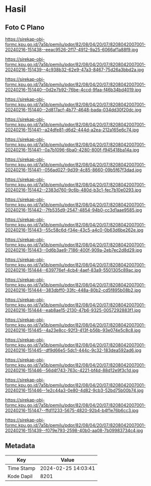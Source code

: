 # Hasil

## Foto C Plano

https://sirekap-obj-formc.kpu.go.id/7a5b/pemilu/pdpr/82/08/04/20/07/8208042007001-20240216-151438--eeac9526-2f17-4912-9a25-6066af1a88f9.jpg

https://sirekap-obj-formc.kpu.go.id/7a5b/pemilu/pdpr/82/08/04/20/07/8208042007001-20240216-151439--4c938b32-62e9-47a3-8467-75d26a3bbd2a.jpg

https://sirekap-obj-formc.kpu.go.id/7a5b/pemilu/pdpr/82/08/04/20/07/8208042007001-20240216-151440--0d2e7b92-76be-4ccd-9faa-f46b34bd4019.jpg

https://sirekap-obj-formc.kpu.go.id/7a5b/pemilu/pdpr/82/08/04/20/07/8208042007001-20240216-151440--2d817acf-4b77-4648-bada-034dd30f20dc.jpg

https://sirekap-obj-formc.kpu.go.id/7a5b/pemilu/pdpr/82/08/04/20/07/8208042007001-20240216-151441--a24dfe81-d6d2-444d-a2ea-212a165e6c74.jpg

https://sirekap-obj-formc.kpu.go.id/7a5b/pemilu/pdpr/82/08/04/20/07/8208042007001-20240216-151441--0a7b1096-6ba0-4280-800f-f945418ba14a.jpg

https://sirekap-obj-formc.kpu.go.id/7a5b/pemilu/pdpr/82/08/04/20/07/8208042007001-20240216-151441--056ad027-9d39-4c85-8660-09b5f67f3dad.jpg

https://sirekap-obj-formc.kpu.go.id/7a5b/pemilu/pdpr/82/08/04/20/07/8208042007001-20240216-151442--2383d760-9c6b-480d-b3c1-fec7b10e0293.jpg

https://sirekap-obj-formc.kpu.go.id/7a5b/pemilu/pdpr/82/08/04/20/07/8208042007001-20240216-151442--7fb535d9-2547-4854-94b0-cc3d1aae9585.jpg

https://sirekap-obj-formc.kpu.go.id/7a5b/pemilu/pdpr/82/08/04/20/07/8208042007001-20240216-151443--55c58c6d-f34e-43c5-a4c0-0b63d6be262e.jpg

https://sirekap-obj-formc.kpu.go.id/7a5b/pemilu/pdpr/82/08/04/20/07/8208042007001-20240216-151443--0d6b3ae9-7186-400f-909a-2eb7ec2d8d29.jpg

https://sirekap-obj-formc.kpu.go.id/7a5b/pemilu/pdpr/82/08/04/20/07/8208042007001-20240216-151444--639776ef-4cb4-4aef-83a9-5501305c89ac.jpg

https://sirekap-obj-formc.kpu.go.id/7a5b/pemilu/pdpr/82/08/04/20/07/8208042007001-20240216-151444--383dbff0-33fc-448a-80b2-cd5f895b08b2.jpg

https://sirekap-obj-formc.kpu.go.id/7a5b/pemilu/pdpr/82/08/04/20/07/8208042007001-20240216-151444--eab8ae15-2130-47b6-9325-0057292883f1.jpg

https://sirekap-obj-formc.kpu.go.id/7a5b/pemilu/pdpr/82/08/04/20/07/8208042007001-20240216-151445--4a23e8cc-92f3-413f-b56b-93e074e5c8c8.jpg

https://sirekap-obj-formc.kpu.go.id/7a5b/pemilu/pdpr/82/08/04/20/07/8208042007001-20240216-151445--df9d66e5-5dc1-444c-9c32-183dea592ad6.jpg

https://sirekap-obj-formc.kpu.go.id/7a5b/pemilu/pdpr/82/08/04/20/07/8208042007001-20240216-151446--56d4f743-763c-4221-bf4d-88d12e9f3c1d.jpg

https://sirekap-obj-formc.kpu.go.id/7a5b/pemilu/pdpr/82/08/04/20/07/8208042007001-20240216-151446--1e2c44a3-0e80-4d82-9cb3-52bd75b00b74.jpg

https://sirekap-obj-formc.kpu.go.id/7a5b/pemilu/pdpr/82/08/04/20/07/8208042007001-20240216-151447--ffd11233-5675-4820-92b4-b4f1e76b6cc3.jpg

https://sirekap-obj-formc.kpu.go.id/7a5b/pemilu/pdpr/82/08/04/20/07/8208042007001-20240216-151439--f079e793-2598-40b0-aa08-7b09983734c4.jpg


## Metadata

| Key        | Value               |
| ---------- | ------------------- |
| Time Stamp | 2024-02-25 14:03:41 |
| Kode Dapil | 8201                |



